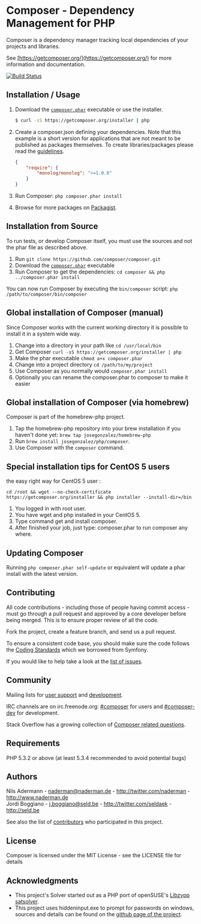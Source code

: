 Composer - Dependency Management for PHP
========================================

Composer is a dependency manager tracking local dependencies of your projects and libraries.

See [https://getcomposer.org/](https://getcomposer.org/) for more information and documentation.

[![Build Status](https://secure.travis-ci.org/composer/composer.png?branch=master)](http://travis-ci.org/composer/composer)

Installation / Usage
--------------------

1. Download the [`composer.phar`](https://getcomposer.org/composer.phar) executable or use the installer.

    ``` sh
    $ curl -sS https://getcomposer.org/installer | php
    ```


2. Create a composer.json defining your dependencies. Note that this example is
a short version for applications that are not meant to be published as packages
themselves. To create libraries/packages please read the [guidelines](https://packagist.org/about).

    ``` json
    {
        "require": {
            "monolog/monolog": ">=1.0.0"
        }
    }
    ```

3. Run Composer: `php composer.phar install`
4. Browse for more packages on [Packagist](https://packagist.org).

Installation from Source
------------------------

To run tests, or develop Composer itself, you must use the sources and not the phar
file as described above.

1. Run `git clone https://github.com/composer/composer.git`
2. Download the [`composer.phar`](https://getcomposer.org/composer.phar) executable
3. Run Composer to get the dependencies: `cd composer && php ../composer.phar install`

You can now run Composer by executing the `bin/composer` script: `php /path/to/composer/bin/composer`

Global installation of Composer (manual)
----------------------------------------

Since Composer works with the current working directory it is possible to install it
in a system wide way.

1. Change into a directory in your path like `cd /usr/local/bin`
2. Get Composer `curl -sS https://getcomposer.org/installer | php`
3. Make the phar executable `chmod a+x composer.phar`
4. Change into a project directory `cd /path/to/my/project`
5. Use Composer as you normally would `composer.phar install`
6. Optionally you can rename the composer.phar to composer to make it easier

Global installation of Composer (via homebrew)
----------------------------------------------

Composer is part of the homebrew-php project.

1. Tap the homebrew-php repository into your brew installation if you haven't done yet: `brew tap josegonzalez/homebrew-php`
2. Run `brew install josegonzalez/php/composer`.
3. Use Composer with the `composer` command.

Special installation tips for CentOS 5 users
-----------------------------------------------

the easy right way for CentOS 5 user :

    cd /root && wget --no-check-certificate https://getcomposer.org/installer && php installer --install-dir=/bin

1. You logged in with root user.
2. You have wget and php installed in your CentOS 5.
3. Type command get and install composer.
4. After finished your job, just type: composer.phar to run composer any where.

Updating Composer
-----------------

Running `php composer.phar self-update` or equivalent will update a phar
install with the latest version.

Contributing
------------

All code contributions - including those of people having commit access -
must go through a pull request and approved by a core developer before being
merged. This is to ensure proper review of all the code.

Fork the project, create a feature branch, and send us a pull request.

To ensure a consistent code base, you should make sure the code follows
the [Coding Standards](http://symfony.com/doc/2.0/contributing/code/standards.html)
which we borrowed from Symfony.

If you would like to help take a look at the [list of issues](http://github.com/composer/composer/issues).

Community
---------

Mailing lists for [user support](http://groups.google.com/group/composer-users) and
[development](http://groups.google.com/group/composer-dev).

IRC channels are on irc.freenode.org: [#composer](irc://irc.freenode.org/composer)
for users and [#composer-dev](irc://irc.freenode.org/composer-dev) for development.

Stack Overflow has a growing collection of
[Composer related questions](http://stackoverflow.com/questions/tagged/composer-php).

Requirements
------------

PHP 5.3.2 or above (at least 5.3.4 recommended to avoid potential bugs)

Authors
-------

Nils Adermann - <naderman@naderman.de> - <http://twitter.com/naderman> - <http://www.naderman.de><br />
Jordi Boggiano - <j.boggiano@seld.be> - <http://twitter.com/seldaek> - <http://seld.be><br />

See also the list of [contributors](https://github.com/composer/composer/contributors) who participated in this project.

License
-------

Composer is licensed under the MIT License - see the LICENSE file for details

Acknowledgments
---------------

- This project's Solver started out as a PHP port of openSUSE's
  [Libzypp satsolver](http://en.opensuse.org/openSUSE:Libzypp_satsolver).
- This project uses hiddeninput.exe to prompt for passwords on windows, sources
  and details can be found on the [github page of the project](https://github.com/Seldaek/hidden-input).
